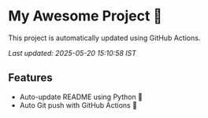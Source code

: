 # My Awesome Project 🚀

This project is automatically updated using GitHub Actions.

_Last updated: 2025-05-20 15:10:58 IST_

## Features
- Auto-update README using Python 🐍
- Auto Git push with GitHub Actions 🤖
